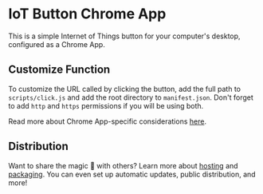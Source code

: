 # IoT Button Chrome App

This is a simple Internet of Things button for your computer's desktop, configured as a Chrome App.

## Customize Function

To customize the URL called by clicking the button, add the full path to `scripts/click.js` and add the root directory to `manifest.json`. Don't forget to add `http` and `https` permissions if you will be using both.

Read more about Chrome App-specific considerations [here](https://developer.chrome.com/apps/xhr).

## Distribution

Want to share the magic :tada: with others? Learn more about [hosting](https://developer.chrome.com/apps/hosting) and [packaging](https://developer.chrome.com/apps/packaging). You can even set up automatic updates, public distribution, and more!
